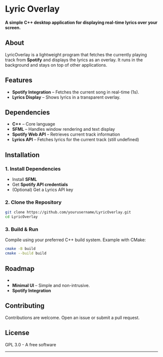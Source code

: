 # Lyric Overlay

**A simple C++ desktop application for displaying real-time lyrics over your screen.**

## About
LyricOverlay is a lightweight program that fetches the currently playing track from **Spotify** and displays the lyrics as an overlay. It runs in the background and stays on top of other applications.

## Features
- **Spotify Integration** – Fetches the current song in real-time (1s).
- **Lyrics Display** – Shows lyrics in a transparent overlay.

## Dependencies
- **C++** – Core language
- **SFML** – Handles window rendering and text display
- **Spotify Web API** – Retrieves current track information
- **Lyrics API** – Fetches lyrics for the current track (still undefined)

## Installation

### 1. Install Dependencies
- Install **SFML**
- Get **Spotify API credentials**
- (Optional) Get a Lyrics API key

### 2. Clone the Repository
```bash
git clone https://github.com/yourusername/LyricOverlay.git
cd LyricOverlay
```

### 3. Build & Run
Compile using your preferred C++ build system. Example with CMake:
```bash
cmake -B build
cmake --build build
```

## Roadmap
-
- **Minimal UI** – Simple and non-intrusive.
- **Spotify Integration**

## Contributing
Contributions are welcome. Open an issue or submit a pull request.

## License
GPL 3.0 - A free software

---
